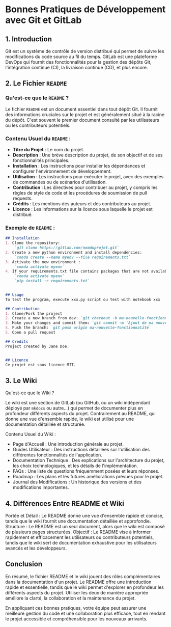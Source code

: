 # Bonnes Pratiques de Développement avec Git et GitLab

## 1. Introduction

Git est un système de contrôle de version distribué qui permet de suivre les modifications du code source au fil du temps. GitLab est une plateforme DevOps qui fournit des fonctionnalités pour la gestion des dépôts Git, l'intégration continue (CI), la livraison continue (CD), et plus encore.

## 2. Le Fichier `README`

### Qu'est-ce que le `README` ?

Le fichier `README` est un document essentiel dans tout dépôt Git. Il fournit des informations cruciales sur le projet et est généralement situé à la racine du dépôt. C'est souvent le premier document consulté par les utilisateurs ou les contributeurs potentiels.

### Contenu Usuel du `README` :
- **Titre du Projet** : Le nom du projet.
- **Description** : Une brève description du projet, de son objectif et de ses fonctionnalités principales.
- **Installation** : Les instructions pour installer les dépendances et configurer l'environnement de développement.
- **Utilisation** : Les instructions pour exécuter le projet, avec des exemples de commandes ou de scénarios d'utilisation.
- **Contribution** : Les directives pour contribuer au projet, y compris les règles de style de code et les procédures de soumission de pull requests.
- **Crédits** : Les mentions des auteurs et des contributeurs au projet.
- **Licence** : Les informations sur la licence sous laquelle le projet est distribué.

### Exemple de `README` :


```markdown
## Installation
1. Clone the repository: 
    `git clone https://gitlab.com/nomduprojet.git`
2. Create a new python environment and install dependencies: 
    `conda create --name myenv --file requirements.txt`
3. Activate the new environment : 
    `conda activate myenv`
4. If your requirements.txt file contains packages that are not available in Conda's default channels, you might need to install them using pip after activating the environment:
    `conda activate myenv`
    `pip install -r requirements.txt`
 

## Usage
To test the program, execute xxx.py script ou test with notebook xxx

## Contribution
1. Clone/Fork the project
2. Create a new branch from dev: `git checkout -b ma-nouvelle-fonctionnalité`
3. Make your changes and commit them: `git commit -m 'Ajout de ma nouvelle fonctionnalité'`
4. Push the branch: `git push origin ma-nouvelle-fonctionnalité`
5. Open a pull request

## Credits
Project created by Jane Doe.


## Licence
Ce projet est sous licence MIT.
```
## 3. Le Wiki
Qu'est-ce que le Wiki ?

Le wiki est une section de GitLab (ou GitHub, ou un wiki indépendant déployé par `mkdocs` ou autre...) qui permet de documenter plus en profondeur différents aspects du projet. Contrairement au README, qui donne une vue d'ensemble rapide, le wiki est utilisé pour une documentation détaillée et structurée.

Contenu Usuel du Wiki :

- Page d'Accueil : Une introduction générale au projet.
- Guides Utilisateur : Des instructions détaillées sur l'utilisation des différentes fonctionnalités de l'application.
- Documentation Technique : Des explications sur l'architecture du projet, les choix technologiques, et les détails de l'implémentation.
- FAQs : Une liste de questions fréquemment posées et leurs réponses.
- Roadmap : Les plans et les futures améliorations prévues pour le projet.
- Journal des Modifications : Un historique des versions et des modifications importantes.
## 4. Différences Entre README et Wiki
Portée et Détail : Le README donne une vue d'ensemble rapide et concise, tandis que le wiki fournit une documentation détaillée et approfondie.
Structure : Le README est un seul document, alors que le wiki est composé de plusieurs pages structurées.
Objectif : Le README vise à informer rapidement et efficacement les utilisateurs ou contributeurs potentiels, tandis que le wiki sert de documentation exhaustive pour les utilisateurs avancés et les développeurs.
## Conclusion
En résumé, le fichier README et le wiki jouent des rôles complémentaires dans la documentation d'un projet. Le README offre une introduction rapide et essentielle, tandis que le wiki permet d'explorer en profondeur les différents aspects du projet. Utiliser les deux de manière appropriée améliore la clarté, la collaboration et la maintenance du projet.

En appliquant ces bonnes pratiques, votre équipe peut assurer une meilleure gestion du code et une collaboration plus efficace, tout en rendant le projet accessible et compréhensible pour les nouveaux arrivants.





